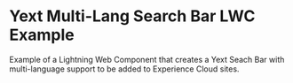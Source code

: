 # Yext Multi-Lang Search Bar LWC Example

Example of a Lightning Web Component that creates a Yext Seach Bar with multi-language support to be added to Experience Cloud sites.
